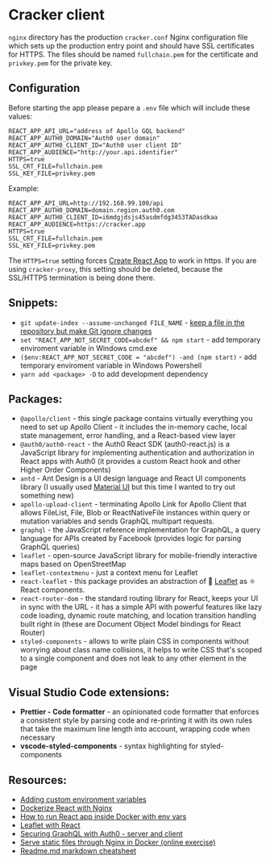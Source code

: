 # Cracker client

`nginx` directory has the production `cracker.conf` Nginx configuration file which sets up the production entry point and should have SSL certificates for HTTPS. The files should be named `fullchain.pem` for the certificate and `privkey.pem` for the private key.

## Configuration

Before starting the app please pepare a `.env` file which will include these values:

    REACT_APP_API_URL="address of Apollo GQL backend"
    REACT_APP_AUTH0_DOMAIN="Auth0 user domain"
    REACT_APP_AUTH0_CLIENT_ID="Auth0 user client ID"
    REACT_APP_AUDIENCE="http://your.api.identifier"
    HTTPS=true
    SSL_CRT_FILE=fullchain.pem
    SSL_KEY_FILE=privkey.pem

Example:

    REACT_APP_API_URL=http://192.168.99.100/api
    REACT_APP_AUTH0_DOMAIN=domain.region.auth0.com
    REACT_APP_AUTH0_CLIENT_ID=i6mdgjdsjs45asdmfdg3453TADasdkaa
    REACT_APP_AUDIENCE=https://cracker.app
    HTTPS=true
    SSL_CRT_FILE=fullchain.pem
    SSL_KEY_FILE=privkey.pem

The `HTTPS=true` setting forces [Create React App](https://create-react-app.dev/docs/using-https-in-development/) to work in https. If you are using `cracker-proxy`, this setting should be deleted, because the SSL/HTTPS termination is being done there.

## Snippets:

- `git update-index --assume-unchanged FILE_NAME` - [keep a file in the repository but make Git ignore changes](https://stackoverflow.com/questions/9794931/keep-file-in-a-git-repo-but-dont-track-changes "Stack Overflow answer")
- `set "REACT_APP_NOT_SECRET_CODE=abcdef" && npm start` - add temporary enviroment variable in Windows cmd.exe
- `($env:REACT_APP_NOT_SECRET_CODE = "abcdef") -and (npm start)` - add temporary enviroment variable in Windows Powershell
- `yarn add <package> -D` to add development dependency

## Packages:

- `@apollo/client` - this single package contains virtually everything you need to set up Apollo Client - it includes the in-memory cache, local state management, error handling, and a React-based view layer
- `@auth0/auth0-react` - the Auth0 React SDK (auth0-react.js) is a JavaScript library for implementing authentication and authorization in React apps with Auth0 (it provides a custom React hook and other Higher Order Components)
- `antd` - Ant Design is a UI design language and React UI components library (I usually used [Material UI](https://material-ui.com/) but this time I wanted to try out something new)
- `apollo-upload-client` - terminating Apollo Link for Apollo Client that allows FileList, File, Blob or ReactNativeFile instances within query or mutation variables and sends GraphQL multipart requests.
- `graphql` - the JavaScript reference implementation for GraphQL, a query language for APIs created by Facebook (provides logic for parsing GraphQL queries)
- `leaflet` - open-source JavaScript library for mobile-friendly interactive maps based on OpenStreetMap
- `leaflet-contextmenu` - just a context menu for Leaflet
- `react-leaflet` - this package provides an abstraction of 🍃 [Leaflet](https://leafletjs.com/reference-1.6.0.html) as ⚛️ React components.
- `react-router-dom` - the standard routing library for React, keeps your UI in sync with the URL - it has a simple API with powerful features like lazy code loading, dynamic route matching, and location transition handling built right in (these are Document Object Model bindings for React Router)
- `styled-components` - allows to write plain CSS in components without worrying about class name collisions, it helps to write CSS that's scoped to a single component and does not leak to any other element in the page

## Visual Studio Code extensions:

- **Prettier - Code formatter** - an opinionated code formatter that enforces a consistent style by parsing code and re-printing it with its own rules that take the maximum line length into account, wrapping code when necessary
- **vscode-styled-components** - syntax highlighting for styled-components

## Resources:

- [Adding custom environment variables](https://create-react-app.dev/docs/adding-custom-environment-variables/ "Create React App documentation")
- [Dockerize React with Nginx](https://medium.com/@shakyShane/lets-talk-about-docker-artifacts-27454560384f)
- [How to run React app inside Docker with env vars](https://github.com/facebook/create-react-app/issues/982 "Create React App GitHub issues")
- [Leaflet with React](https://blog.logrocket.com/how-to-use-react-leaflet/)
- [Securing GraphQL with Auth0 - server and client](https://youtu.be/vqHkwTWbaUk?t=5455)
- [Serve static files through Nginx in Docker (online exercise)](https://www.katacoda.com/courses/docker/create-nginx-static-web-server "Katacoda online courses")
- [Readme.md markdown cheatsheet](https://github.com/tchapi/markdown-cheatsheet/blob/master/README.md)
